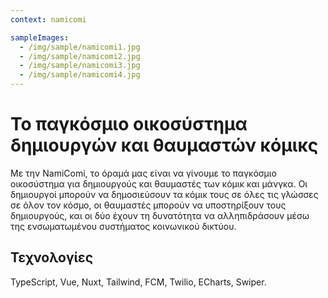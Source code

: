 ```yaml
---
context: namicomi

sampleImages:
  - /img/sample/namicomi1.jpg
  - /img/sample/namicomi2.jpg
  - /img/sample/namicomi3.jpg
  - /img/sample/namicomi4.jpg
---
```


# Το παγκόσμιο οικοσύστημα δημιουργών και θαυμαστών κόμικς

Με την NamiComi, το όραμά μας είναι να γίνουμε το παγκόσμιο οικοσύστημα για δημιουργούς και θαυμαστές των κόμικ και μάνγκα. Οι δημιουργοί μπορούν να δημοσιεύσουν τα κόμικ τους σε όλες τις γλώσσες σε όλον τον κόσμο, οι θαυμαστές μπορούν να υποστηρίξουν τους δημιουργούς, και οι δύο έχουν τη δυνατότητα να αλληπιδράσουν μέσω της ενσωματωμένου συστήματος κοινωνικού δικτύου.

## Τεχνολογίες
TypeScript, Vue, Nuxt, Tailwind, FCM, Twilio, ECharts, Swiper.
